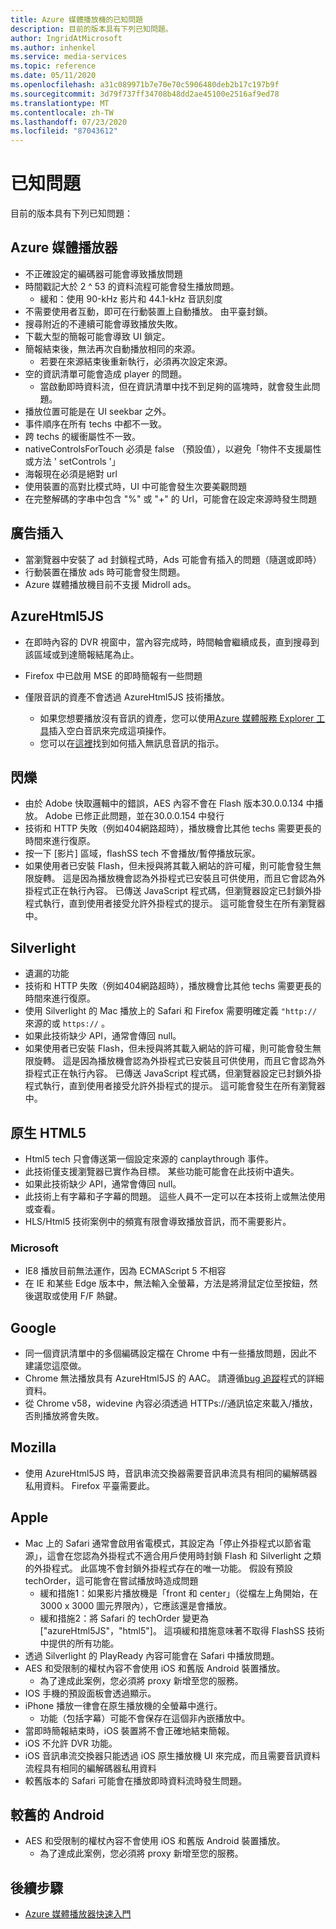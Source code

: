 ```yaml
---
title: Azure 媒體播放機的已知問題
description: 目前的版本具有下列已知問題。
author: IngridAtMicrosoft
ms.author: inhenkel
ms.service: media-services
ms.topic: reference
ms.date: 05/11/2020
ms.openlocfilehash: a31c089971b7e70e70c5906480deb2b17c197b9f
ms.sourcegitcommit: 3d79f737ff34708b48dd2ae45100e2516af9ed78
ms.translationtype: MT
ms.contentlocale: zh-TW
ms.lasthandoff: 07/23/2020
ms.locfileid: "87043612"
---
```

# <a name="known-issues"></a>已知問題 #

目前的版本具有下列已知問題：

## <a name="azure-media-player"></a>Azure 媒體播放器 ##

- 不正確設定的編碼器可能會導致播放問題
- 時間戳記大於 2 ^ 53 的資料流程可能會發生播放問題。
  - 緩和：使用 90-kHz 影片和 44.1-kHz 音訊刻度
- 不需要使用者互動，即可在行動裝置上自動播放。 由平臺封鎖。
- 搜尋附近的不連續可能會導致播放失敗。
- 下載大型的簡報可能會導致 UI 鎖定。
- 簡報結束後，無法再次自動播放相同的來源。
  - 若要在來源結束後重新執行，必須再次設定來源。
- 空的資訊清單可能會造成 player 的問題。
  - 當啟動即時資料流，但在資訊清單中找不到足夠的區塊時，就會發生此問題。
- 播放位置可能是在 UI seekbar 之外。
- 事件順序在所有 techs 中都不一致。
- 跨 techs 的緩衝屬性不一致。
- nativeControlsForTouch 必須是 false （預設值），以避免「物件不支援屬性或方法 ' setControls '」
- 海報現在必須是絕對 url
- 使用裝置的高對比模式時，UI 中可能會發生次要美觀問題
- 在完整解碼的字串中包含 "%" 或 "+" 的 Url，可能會在設定來源時發生問題

## <a name="ad-insertion"></a>廣告插入 ##

- 當瀏覽器中安裝了 ad 封鎖程式時，Ads 可能會有插入的問題（隨選或即時）
- 行動裝置在播放 ads 時可能會發生問題。
- Azure 媒體播放機目前不支援 Midroll ads。

## <a name="azurehtml5js"></a>AzureHtml5JS ##

- 在即時內容的 DVR 視窗中，當內容完成時，時間軸會繼續成長，直到搜尋到該區域或到達簡報結尾為止。
- Firefox 中已啟用 MSE 的即時簡報有一些問題

- 僅限音訊的資產不會透過 AzureHtml5JS 技術播放。
  - 如果您想要播放沒有音訊的資產，您可以使用[Azure 媒體服務 Explorer 工具](https://aka.ms/amse)插入空白音訊來完成這項操作。
  - 您可以在[這裡](../previous/media-services-advanced-encoding-with-mes.md#silent_audio)找到如何插入無訊息音訊的指示。

## <a name="flash"></a>閃爍 ##

- 由於 Adobe 快取邏輯中的錯誤，AES 內容不會在 Flash 版本30.0.0.134 中播放。 Adobe 已修正此問題，並在30.0.0.154 中發行
- 技術和 HTTP 失敗（例如404網路超時），播放機會比其他 techs 需要更長的時間來進行復原。
- 按一下 [影片] 區域，flashSS tech 不會播放/暫停播放玩家。
- 如果使用者已安裝 Flash，但未授與將其載入網站的許可權，則可能會發生無限旋轉。 這是因為播放機會認為外掛程式已安裝且可供使用，而且它會認為外掛程式正在執行內容。 已傳送 JavaScript 程式碼，但瀏覽器設定已封鎖外掛程式執行，直到使用者接受允許外掛程式的提示。 這可能會發生在所有瀏覽器中。  

## <a name="silverlight"></a>Silverlight ##

- 遺漏的功能
- 技術和 HTTP 失敗（例如404網路超時），播放機會比其他 techs 需要更長的時間來進行復原。
- 使用 Silverlight 的 Mac 播放上的 Safari 和 Firefox 需要明確定義 `"http://` 來源的或 `https://` 。
- 如果此技術缺少 API，通常會傳回 null。
- 如果使用者已安裝 Flash，但未授與將其載入網站的許可權，則可能會發生無限旋轉。 這是因為播放機會認為外掛程式已安裝且可供使用，而且它會認為外掛程式正在執行內容。 已傳送 JavaScript 程式碼，但瀏覽器設定已封鎖外掛程式執行，直到使用者接受允許外掛程式的提示。 這可能會發生在所有瀏覽器中。  

## <a name="native-html5"></a>原生 HTML5 ##

- Html5 tech 只會傳送第一個設定來源的 canplaythrough 事件。
- 此技術僅支援瀏覽器已實作為目標。  某些功能可能會在此技術中遺失。  
- 如果此技術缺少 API，通常會傳回 null。
- 此技術上有字幕和子字幕的問題。 這些人員不一定可以在本技術上或無法使用或查看。
- HLS/Html5 技術案例中的頻寬有限會導致播放音訊，而不需要影片。

### <a name="microsoft"></a>Microsoft ###

- IE8 播放目前無法運作，因為 ECMAScript 5 不相容
- 在 IE 和某些 Edge 版本中，無法輸入全螢幕，方法是將滑鼠定位至按鈕，然後選取或使用 F/F 熱鍵。

## <a name="google"></a>Google ##

- 同一個資訊清單中的多個編碼設定檔在 Chrome 中有一些播放問題，因此不建議您這麼做。
- Chrome 無法播放具有 AzureHtml5JS 的 AAC。 請遵循[bug 追蹤](https://bugs.chromium.org/p/chromium/issues/detail?id=534301)程式的詳細資料。
- 從 Chrome v58，widevine 內容必須透過 HTTPs://通訊協定來載入/播放，否則播放將會失敗。

## <a name="mozilla"></a>Mozilla ##

- 使用 AzureHtml5JS 時，音訊串流交換器需要音訊串流具有相同的編解碼器私用資料。 Firefox 平臺需要此。

## <a name="apple"></a>Apple ##

- Mac 上的 Safari 通常會啟用省電模式，其設定為「停止外掛程式以節省電源」，這會在您認為外掛程式不適合用戶使用時封鎖 Flash 和 Silverlight 之類的外掛程式。 此區塊不會封鎖外掛程式存在的唯一功能。 假設有預設 techOrder，這可能會在嘗試播放時造成問題
  - 緩和措施1：如果影片播放機是「front 和 center」（從檔左上角開始，在 3000 x 3000 圖元界限內），它應該還是會播放。
  - 緩和措施2：將 Safari 的 techOrder 變更為 ["azureHtml5JS"，"html5"]。 這項緩和措施意味著不取得 FlashSS 技術中提供的所有功能。
- 透過 Silverlight 的 PlayReady 內容可能會在 Safari 中播放問題。
- AES 和受限制的權杖內容不會使用 iOS 和舊版 Android 裝置播放。
  - 為了達成此案例，您必須將 proxy 新增至您的服務。
- IOS 手機的預設面板會透過顯示。
- iPhone 播放一律會在原生播放機的全螢幕中進行。
  - 功能（包括字幕）可能不會保存在這個非內嵌播放中。
- 當即時簡報結束時，iOS 裝置將不會正確地結束簡報。
- iOS 不允許 DVR 功能。
- iOS 音訊串流交換器只能透過 iOS 原生播放機 UI 來完成，而且需要音訊資料流程具有相同的編解碼器私用資料
- 較舊版本的 Safari 可能會在播放即時資料流時發生問題。

## <a name="older-android"></a>較舊的 Android ##

- AES 和受限制的權杖內容不會使用 iOS 和舊版 Android 裝置播放。
  - 為了達成此案例，您必須將 proxy 新增至您的服務。

## <a name="next-steps"></a>後續步驟 ##

- [Azure 媒體播放器快速入門](azure-media-player-quickstart.md)
